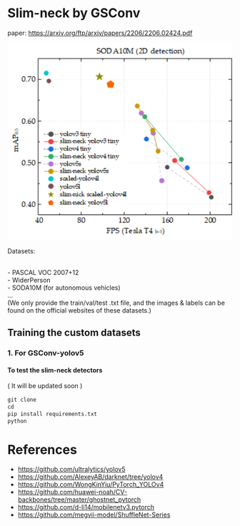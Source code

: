 # Slim-neck by GSConv
paper: https://arxiv.org/ftp/arxiv/papers/2206/2206.02424.pdf

<p align="left"><img width="800" src="https://github.com/AlanLi1997/slim-neck-by-gsconv/blob/main/slim%20neck%20by%20gsconv.png"></p>
  Datasets:

  <br /> - PASCAL VOC 2007+12
  <br /> - WiderPerson
  <br /> - SODA10M (for autonomous vehicles)
  <br /> ...
  <br />(We only provide the train/val/test .txt file, and the images & labels can be found on the official websites of these datasets.) 
  

## Training the custom datasets 
### 1. For GSConv-yolov5
    


#### To test the slim-neck detectors
( It will be updated soon )
    
    git clone 
    cd 
    pip install requirements.txt
    python 
    




 # References
  - https://github.com/ultralytics/yolov5
  - https://github.com/AlexeyAB/darknet/tree/yolov4
  - https://github.com/WongKinYiu/PyTorch_YOLOv4
  - https://github.com/huawei-noah/CV-backbones/tree/master/ghostnet_pytorch
  - https://github.com/d-li14/mobilenetv3.pytorch
  - https://github.com/megvii-model/ShuffleNet-Series

